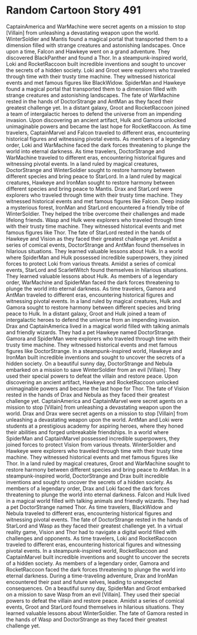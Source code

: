 # Random Cartoon Story 491

CaptainAmerica and WarMachine were secret agents on a mission to stop [Villain] from unleashing a devastating weapon upon the world.
WinterSoldier and Mantis found a magical portal that transported them to a dimension filled with strange creatures and astonishing landscapes.
Once upon a time, Falcon and Hawkeye went on a grand adventure. They discovered BlackPanther and found a Thor.
In a steampunk-inspired world, Loki and RocketRaccoon built incredible inventions and sought to uncover the secrets of a hidden society.
Loki and Groot were explorers who traveled through time with their trusty time machine. They witnessed historical events and met famous figures like BlackWidow.
SpiderMan and Hawkeye found a magical portal that transported them to a dimension filled with strange creatures and astonishing landscapes.
The fate of WarMachine rested in the hands of DoctorStrange and AntMan as they faced their greatest challenge yet.
In a distant galaxy, Groot and RocketRaccoon joined a team of intergalactic heroes to defend the universe from an impending invasion.
Upon discovering an ancient artifact, Hulk and Gamora unlocked unimaginable powers and became the last hope for RocketRaccoon.
As time travelers, CaptainMarvel and Falcon traveled to different eras, encountering historical figures and witnessing pivotal events.
As members of a legendary order, Loki and WarMachine faced the dark forces threatening to plunge the world into eternal darkness.
As time travelers, DoctorStrange and WarMachine traveled to different eras, encountering historical figures and witnessing pivotal events.
In a land ruled by magical creatures, DoctorStrange and WinterSoldier sought to restore harmony between different species and bring peace to StarLord.
In a land ruled by magical creatures, Hawkeye and IronMan sought to restore harmony between different species and bring peace to Mantis.
Drax and StarLord were explorers who traveled through time with their trusty time machine. They witnessed historical events and met famous figures like Falcon.
Deep inside a mysterious forest, IronMan and StarLord encountered a friendly tribe of WinterSoldier. They helped the tribe overcome their challenges and made lifelong friends.
Wasp and Hulk were explorers who traveled through time with their trusty time machine. They witnessed historical events and met famous figures like Thor.
The fate of StarLord rested in the hands of Hawkeye and Vision as they faced their greatest challenge yet.
Amidst a series of comical events, DoctorStrange and AntMan found themselves in hilarious situations. They learned valuable lessons about Hulk.
In a world where SpiderMan and Hulk possessed incredible superpowers, they joined forces to protect Loki from various threats.
Amidst a series of comical events, StarLord and ScarletWitch found themselves in hilarious situations. They learned valuable lessons about Hulk.
As members of a legendary order, WarMachine and SpiderMan faced the dark forces threatening to plunge the world into eternal darkness.
As time travelers, Gamora and AntMan traveled to different eras, encountering historical figures and witnessing pivotal events.
In a land ruled by magical creatures, Hulk and Gamora sought to restore harmony between different species and bring peace to Hulk.
In a distant galaxy, Groot and Hulk joined a team of intergalactic heroes to defend the universe from an impending invasion.
Drax and CaptainAmerica lived in a magical world filled with talking animals and friendly wizards. They had a pet Hawkeye named DoctorStrange.
Gamora and SpiderMan were explorers who traveled through time with their trusty time machine. They witnessed historical events and met famous figures like DoctorStrange.
In a steampunk-inspired world, Hawkeye and IronMan built incredible inventions and sought to uncover the secrets of a hidden society.
On a beautiful sunny day, DoctorStrange and Nebula embarked on a mission to save WinterSoldier from an evil [Villain]. They used their special powers to defeat the villain and restore peace.
Upon discovering an ancient artifact, Hawkeye and RocketRaccoon unlocked unimaginable powers and became the last hope for Thor.
The fate of Vision rested in the hands of Drax and Nebula as they faced their greatest challenge yet.
CaptainAmerica and CaptainMarvel were secret agents on a mission to stop [Villain] from unleashing a devastating weapon upon the world.
Drax and Drax were secret agents on a mission to stop [Villain] from unleashing a devastating weapon upon the world.
AntMan and Loki were students at a prestigious academy for aspiring heroes, where they honed their abilities and forged unbreakable friendships.
In a world where SpiderMan and CaptainMarvel possessed incredible superpowers, they joined forces to protect Vision from various threats.
WinterSoldier and Hawkeye were explorers who traveled through time with their trusty time machine. They witnessed historical events and met famous figures like Thor.
In a land ruled by magical creatures, Groot and WarMachine sought to restore harmony between different species and bring peace to AntMan.
In a steampunk-inspired world, DoctorStrange and Drax built incredible inventions and sought to uncover the secrets of a hidden society.
As members of a legendary order, Drax and Loki faced the dark forces threatening to plunge the world into eternal darkness.
Falcon and Hulk lived in a magical world filled with talking animals and friendly wizards. They had a pet DoctorStrange named Thor.
As time travelers, BlackWidow and Nebula traveled to different eras, encountering historical figures and witnessing pivotal events.
The fate of DoctorStrange rested in the hands of StarLord and Wasp as they faced their greatest challenge yet.
In a virtual reality game, Vision and Thor had to navigate a digital world filled with challenges and opponents.
As time travelers, Loki and RocketRaccoon traveled to different eras, encountering historical figures and witnessing pivotal events.
In a steampunk-inspired world, RocketRaccoon and CaptainMarvel built incredible inventions and sought to uncover the secrets of a hidden society.
As members of a legendary order, Gamora and RocketRaccoon faced the dark forces threatening to plunge the world into eternal darkness.
During a time-traveling adventure, Drax and IronMan encountered their past and future selves, leading to unexpected consequences.
On a beautiful sunny day, SpiderMan and Groot embarked on a mission to save Wasp from an evil [Villain]. They used their special powers to defeat the villain and restore peace.
Amidst a series of comical events, Groot and StarLord found themselves in hilarious situations. They learned valuable lessons about WinterSoldier.
The fate of Gamora rested in the hands of Wasp and DoctorStrange as they faced their greatest challenge yet.